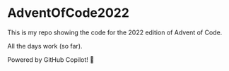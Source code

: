 # AdventOfCode2022
This is my repo showing the code for the 2022 edition of Advent of Code.

All the days work (so far).

Powered by GitHub Copilot! 🚀
